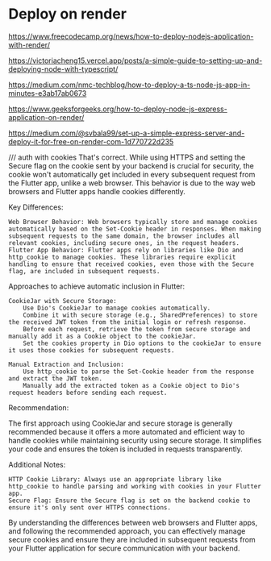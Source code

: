 # Deploy on render
https://www.freecodecamp.org/news/how-to-deploy-nodejs-application-with-render/

https://victoriacheng15.vercel.app/posts/a-simple-guide-to-setting-up-and-deploying-node-with-typescript/

https://medium.com/nmc-techblog/how-to-deploy-a-ts-node-js-app-in-minutes-e3ab17ab0673

https://www.geeksforgeeks.org/how-to-deploy-node-js-express-application-on-render/

https://medium.com/@svbala99/set-up-a-simple-express-server-and-deploy-it-for-free-on-render-com-1d770722d235


/// auth with cookies 
That's correct. While using HTTPS and setting the Secure flag on the cookie sent by your backend is crucial for security, the cookie won't automatically get included in every subsequent request from the Flutter app, unlike a web browser. This behavior is due to the way web browsers and Flutter apps handle cookies differently.

Key Differences:

    Web Browser Behavior: Web browsers typically store and manage cookies automatically based on the Set-Cookie header in responses. When making subsequent requests to the same domain, the browser includes all relevant cookies, including secure ones, in the request headers.
    Flutter App Behavior: Flutter apps rely on libraries like Dio and http_cookie to manage cookies. These libraries require explicit handling to ensure that received cookies, even those with the Secure flag, are included in subsequent requests.

Approaches to achieve automatic inclusion in Flutter:

    CookieJar with Secure Storage:
        Use Dio's CookieJar to manage cookies automatically.
        Combine it with secure storage (e.g., SharedPreferences) to store the received JWT token from the initial login or refresh response.
        Before each request, retrieve the token from secure storage and manually add it as a Cookie object to the cookieJar.
        Set the cookies property in Dio options to the cookieJar to ensure it uses those cookies for subsequent requests.

    Manual Extraction and Inclusion:
        Use http_cookie to parse the Set-Cookie header from the response and extract the JWT token.
        Manually add the extracted token as a Cookie object to Dio's request headers before sending each request.

Recommendation:

The first approach using CookieJar and secure storage is generally recommended because it offers a more automated and efficient way to handle cookies while maintaining security using secure storage. It simplifies your code and ensures the token is included in requests transparently.

Additional Notes:

    HTTP Cookie Library: Always use an appropriate library like http_cookie to handle parsing and working with cookies in your Flutter app.
    Secure Flag: Ensure the Secure flag is set on the backend cookie to ensure it's only sent over HTTPS connections.

By understanding the differences between web browsers and Flutter apps, and following the recommended approach, you can effectively manage secure cookies and ensure they are included in subsequent requests from your Flutter application for secure communication with your backend.